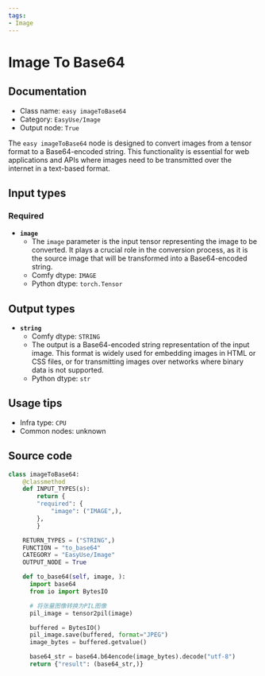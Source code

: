 ```yaml
---
tags:
- Image
---
```


# Image To Base64
## Documentation
- Class name: `easy imageToBase64`
- Category: `EasyUse/Image`
- Output node: `True`

The `easy imageToBase64` node is designed to convert images from a tensor format to a Base64-encoded string. This functionality is essential for web applications and APIs where images need to be transmitted over the internet in a text-based format.
## Input types
### Required
- **`image`**
    - The `image` parameter is the input tensor representing the image to be converted. It plays a crucial role in the conversion process, as it is the source image that will be transformed into a Base64-encoded string.
    - Comfy dtype: `IMAGE`
    - Python dtype: `torch.Tensor`
## Output types
- **`string`**
    - Comfy dtype: `STRING`
    - The output is a Base64-encoded string representation of the input image. This format is widely used for embedding images in HTML or CSS files, or for transmitting images over networks where binary data is not supported.
    - Python dtype: `str`
## Usage tips
- Infra type: `CPU`
- Common nodes: unknown


## Source code
```python
class imageToBase64:
    @classmethod
    def INPUT_TYPES(s):
        return {
        "required": {
            "image": ("IMAGE",),
        },
        }

    RETURN_TYPES = ("STRING",)
    FUNCTION = "to_base64"
    CATEGORY = "EasyUse/Image"
    OUTPUT_NODE = True

    def to_base64(self, image, ):
      import base64
      from io import BytesIO

      # 将张量图像转换为PIL图像
      pil_image = tensor2pil(image)

      buffered = BytesIO()
      pil_image.save(buffered, format="JPEG")
      image_bytes = buffered.getvalue()

      base64_str = base64.b64encode(image_bytes).decode("utf-8")
      return {"result": (base64_str,)}

```
